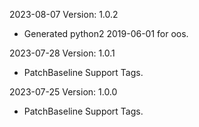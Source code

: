2023-08-07 Version: 1.0.2
- Generated python2 2019-06-01 for oos.

2023-07-28 Version: 1.0.1
- PatchBaseline Support Tags.

2023-07-25 Version: 1.0.0
- PatchBaseline Support Tags.


